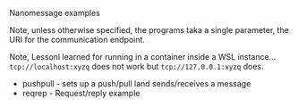 Nanomessage examples

Note, unless otherwise specified, the programs taka a single parameter,
the URI for the communication endpoint.  

Note, Lessonl learned for running in a container inside a WSL instance...
```tcp://localhost:xyzq``` does not work but ```tcp://127.0.0.1:xyzq``` does.

* pushpull - sets up a push/pull land sends/receives a message
* reqrep - Request/reply example